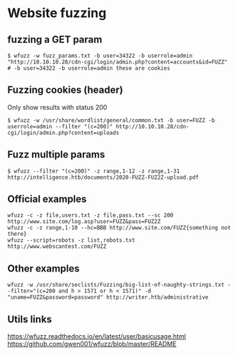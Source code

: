 # Website fuzzing

## fuzzing a GET param

```
$ wfuzz -w fuzz_params.txt -b user=34322 -b userrole=admin "http://10.10.10.28/cdn-cgi/login/admin.php?content=accounts&id=FUZZ" # -b user=34322 -b userrole=admin these are cookies
```

## Fuzzing cookies (header)

Only show results with status 200

```
$ wfuzz -w /usr/share/wordlist/general/common.txt -b user=FUZZ -b userrole=admin --filter "(c=200)" http://10.10.10.28/cdn-cgi/login/admin.php?content=uploads
```

## Fuzz multiple params
```
$ wfuzz --filter "(c=200)" -z range,1-12 -z range,1-31 http://intelligence.htb/documents/2020-FUZZ-FUZ2Z-upload.pdf
```

## Official examples
```
wfuzz -c -z file,users.txt -z file,pass.txt --sc 200 http://www.site.com/log.asp?user=FUZZ&pass=FUZ2Z
wfuzz -c -z range,1-10 --hc=BBB http://www.site.com/FUZZ{something not there}
wfuzz --script=robots -z list,robots.txt http://www.webscantest.com/FUZZ
```

## Other examples
```
wfuzz -w /usr/share/seclists/Fuzzing/big-list-of-naughty-strings.txt --filter="(c=200 and h > 1571 or h < 1571)" -d "uname=FUZZ&password=password" http://writer.htb/administrative
```

## Utils links

https://wfuzz.readthedocs.io/en/latest/user/basicusage.html
https://github.com/gwen001/wfuzz/blob/master/README
